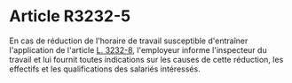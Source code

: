 # Article R3232-5

  
En cas de réduction de l'horaire de travail susceptible d'entraîner l'application de l'article [L. 3232-8][1], l'employeur informe l'inspecteur du travail et lui fournit toutes indications sur les causes de cette réduction, les effectifs et les qualifications des salariés intéressés.

 [1]: /affichCodeArticle.do?cidTexte=LEGITEXT000006072050&idArticle=LEGIARTI000006902852&dateTexte=&categorieLien=cid